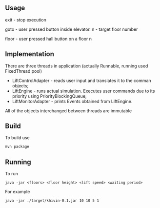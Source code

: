 Usage
-----

exit - stop execution
 
goto <n> - user pressed button inside elevator. n - target floor number

floor <n> - user pressed hall button on a floor n

Implementation
--------------
There are three threads in application (actually Runnable, running used FixedThread pool)

* LiftControlAdapter - reads user input and translates it to the comman objects; 
* LiftEngine - runs actual simulation. Executes user commands due to its priority using 
PriorityBlockingQueue;
* LiftMonitorAdapter - prints Events obtained from LiftEngine.

All of the objects interchanged between threads are immutable

Build
-----
To build use 
```bash
mvn package
```

Running
-----
To run 

```
java -jar <floors> <floor height> <lift speed> <waiting period>
```

For example
```
java -jar ./target/khivin-0.1.jar 10 10 5 1
```


